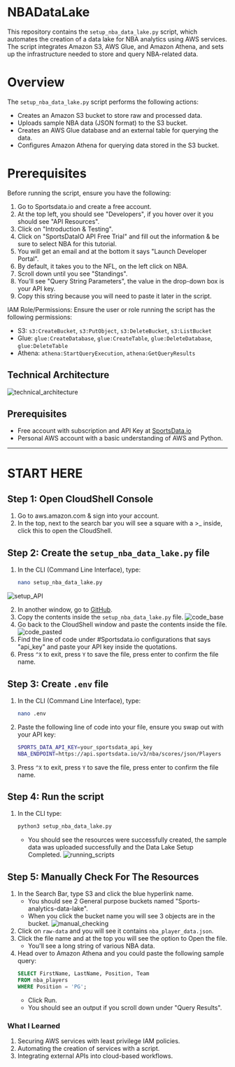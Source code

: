 # NBADataLake
This repository contains the `setup_nba_data_lake.py` script, which automates the creation of a data lake for NBA analytics using AWS services. The script integrates Amazon S3, AWS Glue, and Amazon Athena, and sets up the infrastructure needed to store and query NBA-related data.

# Overview
The `setup_nba_data_lake.py` script performs the following actions:

- Creates an Amazon S3 bucket to store raw and processed data.
- Uploads sample NBA data (JSON format) to the S3 bucket.
- Creates an AWS Glue database and an external table for querying the data.
- Configures Amazon Athena for querying data stored in the S3 bucket.

# Prerequisites
Before running the script, ensure you have the following:

1. Go to Sportsdata.io and create a free account.
2. At the top left, you should see "Developers", if you hover over it you should see "API Resources".
3. Click on "Introduction & Testing".
4. Click on "SportsDataIO API Free Trial" and fill out the information & be sure to select NBA for this tutorial.
5. You will get an email and at the bottom it says "Launch Developer Portal".
6. By default, it takes you to the NFL, on the left click on NBA.
7. Scroll down until you see "Standings".
8. You'll see "Query String Parameters", the value in the drop-down box is your API key. 
9. Copy this string because you will need to paste it later in the script.

IAM Role/Permissions: Ensure the user or role running the script has the following permissions:

- S3: `s3:CreateBucket`, `s3:PutObject`, `s3:DeleteBucket`, `s3:ListBucket`
- Glue: `glue:CreateDatabase`, `glue:CreateTable`, `glue:DeleteDatabase`, `glue:DeleteTable`
- Athena: `athena:StartQueryExecution`, `athena:GetQueryResults`

## **Technical Architecture**
![technical_architecture](./images/technical-arch.jpg)

## **Prerequisites**
- Free account with subscription and API Key at [SportsData.io](https://sportsdata.io/)
- Personal AWS account with a basic understanding of AWS and Python.

---

# START HERE 
## Step 1: Open CloudShell Console

1. Go to aws.amazon.com & sign into your account.
2. In the top, next to the search bar you will see a square with a >_ inside, click this to open the CloudShell.

## Step 2: Create the `setup_nba_data_lake.py` file
1. In the CLI (Command Line Interface), type:
    ```bash
    nano setup_nba_data_lake.py
    ```

![setup_API](./images/nano-data-lake-setup.png)

2. In another window, go to [GitHub](https://github.com/Stormz99/nba_data_lake.git).
3. Copy the contents inside the `setup_nba_data_lake.py` file.
![code_base](./images/code-base.png)
4. Go back to the CloudShell window and paste the contents inside the file.
![code_pasted](./images/code-pasted.png)
5. Find the line of code under #Sportsdata.io configurations that says "api_key" and paste your API key inside the quotations.
6. Press `^X` to exit, press `Y` to save the file, press enter to confirm the file name.

## Step 3: Create `.env` file
1. In the CLI (Command Line Interface), type:
    ```bash
    nano .env
    ```
2. Paste the following line of code into your file, ensure you swap out with your API key:
    ```bash
    SPORTS_DATA_API_KEY=your_sportsdata_api_key
    NBA_ENDPOINT=https://api.sportsdata.io/v3/nba/scores/json/Players
    ```
3. Press `^X` to exit, press `Y` to save the file, press enter to confirm the file name.

## Step 4: Run the script
1. In the CLI type:
    ```bash
    python3 setup_nba_data_lake.py
    ```
    - You should see the resources were successfully created, the sample data was uploaded successfully and the Data Lake Setup Completed.
![running_scripts](./images/running-scripts.png)
## Step 5: Manually Check For The Resources
1. In the Search Bar, type S3 and click the blue hyperlink name.
    - You should see 2 General purpose buckets named "Sports-analytics-data-lake".
    - When you click the bucket name you will see 3 objects are in the bucket.
![manual_checking](./images/cross-checking.png)
2. Click on `raw-data` and you will see it contains `nba_player_data.json`.
3. Click the file name and at the top you will see the option to Open the file.
    - You'll see a long string of various NBA data.
4. Head over to Amazon Athena and you could paste the following sample query:
    ```sql
    SELECT FirstName, LastName, Position, Team
    FROM nba_players
    WHERE Position = 'PG';
    ```
    - Click Run.
    - You should see an output if you scroll down under "Query Results".

### **What I Learned**
1. Securing AWS services with least privilege IAM policies.
2. Automating the creation of services with a script.
3. Integrating external APIs into cloud-based workflows.